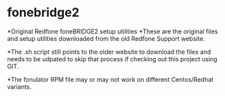 # fonebridge2

*Original Redfone foneBRIDGE2 setup utilities
*These are the original files and setup utilities downloaded from the old Redfone Support website.

*The .sh script still points to the older website to download the files and needs to be udpated to skip that process
if checking out this project using GIT.

*The fonulator RPM file may or may not work on different Centos/Redhat variants.
